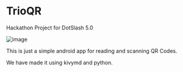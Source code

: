 # TrioQR
Hackathon Project for DotSlash 5.0

![image](https://user-images.githubusercontent.com/91713896/148668000-18e90b6f-6bef-45e6-9675-37765898061b.png)

This is just a simple android app for reading and scanning QR Codes.

We have made it using kivymd and python.
